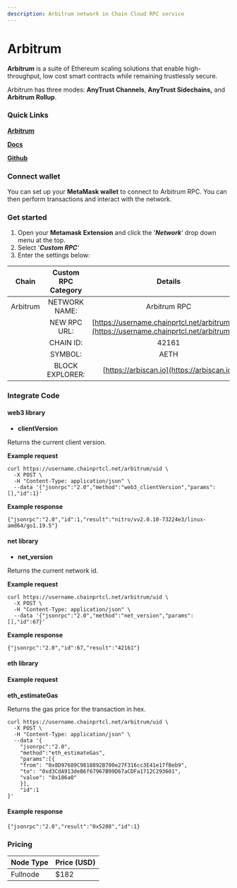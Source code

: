 ```yaml
---
description: Arbitrum network in Chain Cloud RPC service
---
```


# Arbitrum

**Arbitrum** is a suite of Ethereum scaling solutions that enable high-throughput, low cost smart contracts while remaining trustlessly secure.

Arbitrum has three modes: **AnyTrust Channels**, **AnyTrust Sidechains,** and **Arbitrum Rollup**.

### **Quick Links**[​](https://docs.chain.com/docs/cloud/supported-chains/arbitrum/#quick-links) <input type="hidden" id="quick-links" />

[**Arbitrum**](https://arbitrum.io/) ​

[**Docs**](https://developer.arbitrum.io/getting-started-devs)**​**

[**Github**](https://github.com/OffchainLabs)

### Connect wallet[​](https://docs.chain.com/docs/cloud/supported-chains/arbitrum/#connect-wallet) <input type="hidden" id="connect-wallet" />

You can set up your **MetaMask wallet** to connect to Arbitrum RPC. You can then perform transactions and interact with the network.

### Get started[​](https://https://docs.chain.com/docs/cloud/supported-chains/arbitrum/#get-started) <input type="hidden" id="get-started" />

1. Open your **Metamask Extension** and click the '_**Network**_' drop down menu at the top.
2. Select '_**Custom RPC**_'
3. Enter the settings below:

|  Chain   | Custom RPC Category |                                        Details                                         |
| :------: | :-----------------: | :------------------------------------------------------------------------------------: |
| Arbitrum |    NETWORK NAME:    |                                      Arbitrum RPC                                      |
|          |    NEW RPC URL:     | [https://username.chainprtcl.net/arbitrum/uid](https://username.chainprtcl.net/arbitrum/uid) |
|          |      CHAIN ID:      |                                         42161                                          |
|          |       SYMBOL:       |                                          AETH                                          |
|          |   BLOCK EXPLORER:   |                       [https://arbiscan.io](https://arbiscan.io)                       |

### Integrate Code[​](https://docs.chain.com/docs/cloud/supported-chains/arbitrum/#gnosis-1) <input type="hidden" id="gnosis-1" />

#### web3 library[​](https://docs.chain.com/docs/cloud/supported-chains/arbitrum/#web3-library) <input type="hidden" id="web3-library" />

* **clientVersion**

Returns the current client version.

**Example request**[**​**](https://docs.chain.com/docs/cloud/supported-chains/arbitrum/#example-request)

```
curl https://username.chainprtcl.net/arbitrum/uid \
  -X POST \
  -H "Content-Type: application/json" \
  --data '{"jsonrpc":"2.0","method":"web3_clientVersion","params":[],"id":1}'
```

**Example response**[**​**](https://docs.chain.com/docs/cloud/supported-chains/arbitrum/#example-response)

```
{"jsonrpc":"2.0","id":1,"result":"nitro/vv2.0.10-73224e3/linux-amd64/go1.19.5"}
```

#### net library[​](https://docs.chain.com/docs/cloud/supported-chains/arbitrum/#net-library) <input type="hidden" id="net-library" />

* **net\_version**

Returns the current network id.

**Example request**[**​**](https://docs.chain.com/docs/cloud/supported-chains/arbitrum/#example-request-1)

```
curl https://username.chainprtcl.net/arbitrum/uid \
  -X POST \
  -H "Content-Type: application/json" \
  --data '{"jsonrpc":"2.0","method":"net_version","params":[],"id":67}'
```

**Example response**[**​**](https://docs.chain.com/docs/cloud/supported-chains/arbitrum/#example-response-1)

```
{"jsonrpc":"2.0","id":67,"result":"42161"}
```

#### eth library[​](https://docs.chain.com/docs/cloud/supported-chains/arbitrum/#eth-library) <input type="hidden" id="eth-library" />

#### Example request[​](https://docs.chain.com/docs/cloud/supported-chains/arbitrum/#example-request-2) <input type="hidden" id="example-request-2" />

**eth\_estimateGas**

Returns the gas price for the transaction in hex.

```
curl https://username.chainprtcl.net/arbitrum/uid \
  -X POST \
  -H "Content-Type: application/json" \
  --data '{
    "jsonrpc":"2.0",
    "method":"eth_estimateGas",
    "params":[{
    "from": "0x8D97689C9818892B700e27F316cc3E41e17fBeb9",
    "to": "0xd3CdA913deB6f67967B99D67aCDFa1712C293601",
    "value": "0x186a0"
    }],
    "id":1
}'
```

#### Example response[​](https://docs.chain.com/docs/cloud/supported-chains/arbitrum/#example-response-2) <input type="hidden" id="example-response-2" />

```
{"jsonrpc":"2.0","result":"0x5208","id":1}
```

### Pricing[​](https://docs.chain.com/docs/cloud/supported-chains/arbitrum/#pricing) <input type="hidden" id="pricing" />

| Node Type             | Price (USD)          |
| --------------------- | ---------------------|
| Fullnode              | $182                 |
